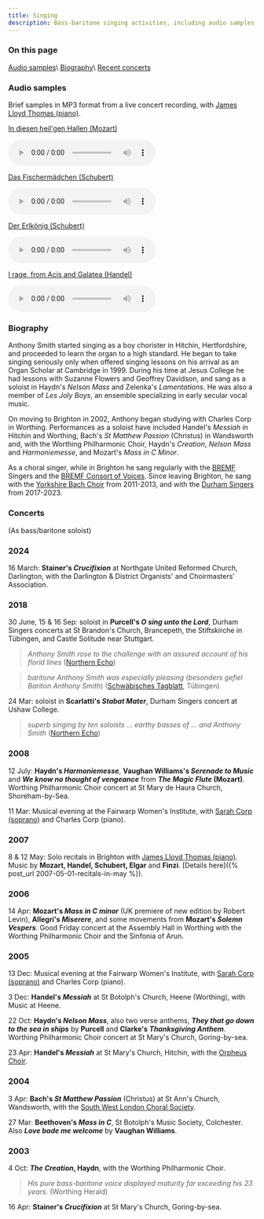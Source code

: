 ```yaml
---
title: Singing
description: Bass-baritone singing activities, including audio samples, biography, and details of recent concerts.
---
```

### On this page

[Audio samples](#audio-samples)\\
[Biography](#biography)\\
[Recent concerts](#concerts)

### Audio samples

Brief samples in MP3 format from a live concert recording, with [James Lloyd Thomas (piano)](http://www.organlessons.co.uk/biography.htm).

[In diesen heil'gen Hallen (Mozart)](/assets/indiesen.mp3)

<audio controls src="/assets/indiesen.mp3"></audio>

[Das Fischermädchen (Schubert)](/assets/fischermaedchen.mp3)

<audio controls src="/assets/fischermaedchen.mp3"></audio>

[Der Erlkönig (Schubert)](/assets/erlkoenig.mp3)

<audio controls src="/assets/erlkoenig.mp3"></audio>

[I rage, from Acis and Galatea (Handel)](/assets/irage.mp3)

<audio controls src="/assets/irage.mp3"></audio>

### Biography

Anthony Smith started singing as a boy chorister in Hitchin, Hertfordshire, and proceeded to learn the organ to a high standard. He began to take singing seriously only when offered singing lessons on his arrival as an Organ Scholar at Cambridge in 1999. During his time at Jesus College he had lessons with Suzanne Flowers and Geoffrey Davidson, and sang as a soloist in Haydn's _Nelson Mass_ and Zelenka's _Lamentations_. He was also a member of _Les Joly Boys_, an ensemble specializing in early secular vocal music.

On moving to Brighton in 2002, Anthony began studying with Charles Corp in Worthing. Performances as a soloist have included Handel's _Messiah_ in Hitchin and Worthing, Bach's _St Matthew Passion_ (Christus) in Wandsworth and, with the Worthing Philharmonic Choir, Haydn's _Creation_, _Nelson Mass_ and _Harmoniemesse_, and Mozart's _Mass in C Minor_.

As a choral singer, while in Brighton he sang regularly with the [BREMF](https://www.bremf.org.uk) Singers and the [BREMF Consort of Voices](https://www.bremf.org.uk/ensembles/bcv/). Since leaving Brighton, he sang with the [Yorkshire Bach Choir](https://www.yorkshirebachchoir.org.uk) from 2011-2013, and with the [Durham Singers](http://www.durham-singers.org) from 2017-2023.

### Concerts

(As bass/baritone soloist)

### 2024

16 March: **Stainer's _Crucifixion_** at Northgate United Reformed Church, Darlington, with the Darlington & District Organists' and Choirmasters' Association.

### 2018

30 June, 15 &amp; 16 Sep: soloist in **Purcell's _O sing unto the Lord_**, Durham Singers concerts at St Brandon's Church, Brancepeth, the Stiftskirche in Tübingen, and Castle Solitude near Stuttgart.

> _Anthony Smith rose to the challenge with an assured account of his florid lines_ ([Northern Echo](https://www.thenorthernecho.co.uk/culture/16329270.durham-singers-st-brandons-church-brancepeth/))

> _baritone Anthony Smith was especially pleasing_ (_besonders gefiel Bariton Anthony Smith_) ([Schwäbisches Tagblatt](https://www.tagblatt.de/Nachrichten/Alles-was-Odem-hat-386559.html), Tübingen)

24 Mar: soloist in **Scarlatti's _Stabat Mater_**, Durham Singers concert at Ushaw College.

> _superb singing by ten soloists ... earthy basses of ... and Anthony Smith_ ([Northern Echo](https://www.thenorthernecho.co.uk/culture/16119020.songs-farewell-durham-singers-ushaw-college/))

### 2008

12 July: **Haydn's _Harmoniemesse_**, **Vaughan Williams's _Serenade to Music_** and **_We know no thought of vengeance_** from **_The Magic Flute_ (Mozart)**. Worthing Philharmonic Choir concert at St Mary de Haura Church, Shoreham-by-Sea.

11 Mar: Musical evening at the Fairwarp Women's Institute, with [Sarah Corp (soprano)](https://www.facebook.com/SarahCorpSoprano/) and Charles Corp (piano).

### 2007

8 & 12 May: Solo recitals in Brighton with [James Lloyd Thomas (piano)](http://www.organlessons.co.uk/biography.htm). Music by **Mozart, Handel, Schubert, Elgar** and **Finzi**. [Details here]({% post_url 2007-05-01-recitals-in-may %}).

### 2006

14 Apr: **Mozart's _Mass in C minor_** (UK premiere of new edition by Robert Levin), **Allegri's _Miserere_**, and some movements from **Mozart's _Solemn Vespers_**. Good Friday concert at the Assembly Hall in Worthing with the Worthing Philharmonic Choir and the Sinfonia of Arun.

### 2005

13 Dec: Musical evening at the Fairwarp Women's Institute, with [Sarah Corp (soprano)](https://www.facebook.com/SarahCorpSoprano/) and Charles Corp (piano).

3 Dec: **Handel's _Messiah_** at St Botolph's Church, Heene (Worthing), with Music at Heene.

22 Oct: **Haydn's _Nelson Mass_**, also two verse anthems, _**They that go down to the sea in ships**_ by **Purcell** and **Clarke's _Thanksgiving Anthem_**. Worthing Philharmonic Choir concert at St Mary's Church, Goring-by-sea.

23 Apr: **Handel's _Messiah_** at St Mary's Church, Hitchin, with the [Orpheus Choir](http://www.orpheusnorthherts.com).

### 2004

3 Apr: **Bach's _St Matthew Passion_** (Christus) at St Ann's Church, Wandsworth, with the [South West London Choral Society](https://www.swlcs.org.uk).

27 Mar: **Beethoven's _Mass in C_**, St Botolph's Music Society, Colchester. Also _**Love bade me welcome**_ by **Vaughan Williams**.

### 2003

4 Oct: _**The Creation**_**, Haydn**, with the Worthing Philharmonic Choir.

> _His pure bass-baritone voice displayed maturity far exceeding his 23 years._ (Worthing Herald)

16 Apr: **Stainer's _Crucifixion_** at St Mary's Church, Goring-by-sea.
